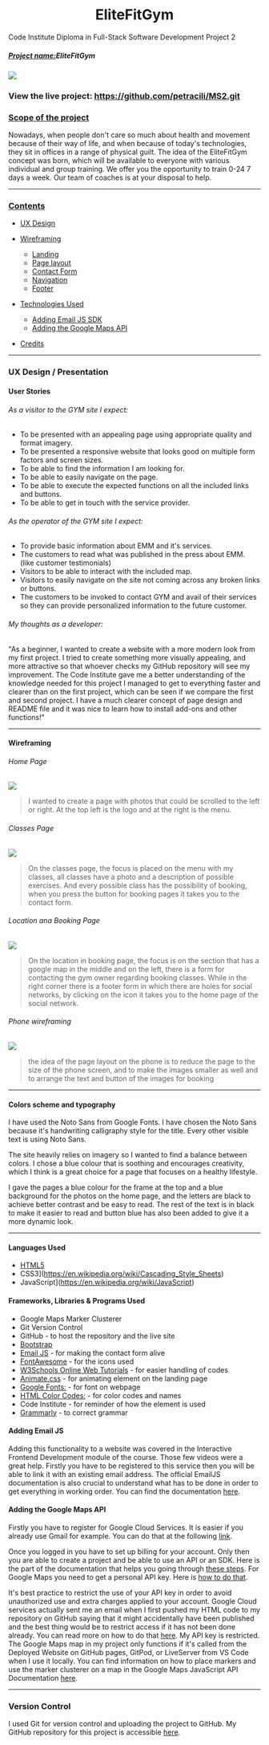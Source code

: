 <h1 align="center">EliteFitGym</h1>

Code Institute Diploma in Full-Stack Software Development Project 2

##### <u>Project name:</u>EliteFitGym

<img src="assets/images.readme/Capture.PNG" />

### View the live project: https://github.com/petracili/MS2.git

### <u>Scope of the project</u>

 Nowadays, when people don't care so much about health and movement because of their way of life, and when because of today's technologies, they sit in offices
 in a range of physical guilt. The idea of the EliteFitGym concept was born, which will be available to everyone
 with various individual and group training. We offer you the opportunity to train 0-24 7 days a week. Our team of coaches is at your disposal to help.

-----------------
### <u>Contents</u>

- [UX Design](#ux-design--presentation)

- [Wireframing](#wireframing)

  - [Landing](#landing)
  - [Page layout](#page-layout)
  - [Contact Form](#contact-form)
  - [Navigation](#navigation)
  - [Footer](#footer)

- [Technologies Used](#technologies-used)
   - [Adding Email JS SDK](#adding-email-js-sdk)
   - [Adding the Google Maps API](#adding-the-google-maps-api)

- [Credits](#credits)

-----------------
### UX Design / Presentation

#### User Stories

###### As a visitor to the GYM site I expect:

- To be presented with an appealing page using appropriate quality and format imagery.
- To be presented a responsive website that looks good on multiple form factors and screen sizes.
- To be able to find the information I am looking for.
- To be able to easily navigate on the page.
- To be able to execute the expected functions on all the included links and buttons.
- To be able to get in touch with the service provider.

###### As the operator of the GYM site I expect:
  
- To provide basic information about EMM and it's services.
- The customers to read what was published in the press about EMM. (like customer testimonials)
- Visitors to be able to interact with the included map.
- Visitors to easily navigate on the site not coming across any broken links or buttons.
- The customers to be invoked to contact GYM and avail of their services so they can provide personalized information to the future customer.

###### My thoughts as a developer:

"As a beginner, I wanted to create a website with a more modern look from my first project. I tried to create something more visually 
appealing, and more attractive so that whoever checks my GitHub repository will see my improvement. The Code Institute gave me a better 
understanding of the knowledge needed for this project I managed to get to everything faster and clearer than on the first project, which can
be seen if we compare the first and second project. I have a much clearer concept of page design and README file and it was nice to learn how to install add-ons and other functions!"

-----------------

#### **Wireframing**

###### Home Page 

<img src="assets/images.readme/homepage.PNG" />

> I wanted to create a page with photos that could be scrolled to the left or right. At the top left is the logo and at the right is the menu.

###### Classes Page 

<img src="assets/images.readme/classespage.PNG" />

> On the classes page, the focus is placed on the menu with my classes, all classes have a photo and a description of possible exercises. And every possible
 class has the possibility of booking, when you press the button for booking pages it takes you to the contact form.

###### Location ana Booking Page 

<img src="assets/images.readme/locationandbookingpage.PNG" />

>On the location in booking page, the focus is on the section that has a google map in the middle and on the left, there is a form for contacting the gym owner regarding booking classes. While in the right corner 
there is a footer form in which there are holes for social networks, by clicking on the icon it takes you to the home page of the social network.

###### Phone wireframing

<img src="assets/images.readme/phone.PNG" />

> the idea of the page layout on the phone is to reduce the page to the size of the phone screen, and to make the images smaller as well and to arrange the text and button of the images for booking

-----------------

#### **Colors scheme and typography**

 I have used the Noto Sans from Google Fonts. I have chosen the Noto Sans because it's handwriting calligraphy style for the title. Every other visible text is using Noto Sans.

 The site heavily relies on imagery so I wanted to find a balance between colors. I chose a blue colour that is soothing and encourages creativity, which I think is a great choice for a page that focuses on a healthy lifestyle.

I gave the pages a blue colour for the frame at the top and a blue background for the photos on the home page, and the letters are black to achieve better contrast and be easy to read. The rest of the text is in black to make it easier to read and button blue has also been added to give it a more dynamic look.

-----------------

#### Languages Used

- [HTML5](https://en.wikipedia.org/wiki/HTML5)
- CSS3](https://en.wikipedia.org/wiki/Cascading_Style_Sheets)
- JavaScript](https://en.wikipedia.org/wiki/JavaScript)


#### Frameworks, Libraries & Programs Used

- Google Maps Marker Clusterer
- Git Version Control 
- GitHub - to host the repository and the live site
- [Bootstrap](https://getbootstrap.com/) 
- [Email JS](https://www.emailjs.com/) - for making the contact form alive
- [FontAwesome](https://fontawesome.com/) - for the icons used
- [W3Schools Online Web Tutorials](https://www.w3schools.com) - for easier handling of codes
- [Animate.css](https://animate.style/) - for animating element on the landing page 
- [Google Fonts:](https://fonts.google.com/) - for font on webpage
- [HTML Color Codes:](https://htmlcolorcodes.com/) - for color codes and names
- Code Institute - for reminder of how the element is used
- [Grammarly](https://www.grammarly.com) - to correct grammar

#### Adding Email JS 

Adding this functionality to a website was covered in the Interactive Frontend Development module of the course. Those few videos were a great help. Firstly you have to be registered to this service then you will be able to link it with an existing email address. The official EmailJS documentation is also crucial to understand what has to be done in order to get everything in working order. You can find the documentation [here](https://www.emailjs.com/docs/introduction/how-does-emailjs-work/).

#### Adding the Google Maps API

Firstly you have to register for Google Cloud Services. It is easier if you already use Gmail for example. You can do that at the following [link](https://cloud.google.com/).

Once you logged in you have to set up billing for your account. Only then you are able to create a project and be able to use an API or an SDK. Here is the part of the documentation that helps you going through [these steps](https://developers.google.com/maps/gmp-get-started). 
For Google Maps you need to get a personal API key. Here is [how to do that](https://developers.google.com/maps/documentation/javascript/get-api-key). 

It's best practice to restrict the use of your API key in order to avoid unauthorized use and extra charges applied to your account. Google Cloud services actually sent me an email when I first pushed my HTML code to my repository on GitHub saying that it might accidentally have been published and the best thing would be to restrict access if it has not been done already. You can read more on how to do that [here](https://developers.google.com/maps/api-key-best-practices?hl=en). My API key is restricted. The Google Maps map in my project only functions if it's called from the Deployed Website on GitHub pages, GitPod, or LiveServer from VS Code when I use it locally. 
You can find information on how to place markers and use the marker clusterer on a map in the Google Maps JavaScript API Documentation [here](https://developers.google.com/maps/documentation/javascript/overview#maps_map_simple-javascript).

-----------------

### **Version Control**

I used Git for version control and uploading the project to GitHub.
My GitHub repository for this project is accessible [here](https://github.com/petracili/MS2.git).

